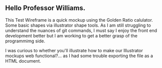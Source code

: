 <h2>Hello Professor Williams.</h2>

This Test Wireframe is a quick mockup using the Golden Ratio calulator. Some basic shapes via illustrator shape tools.
As I am still struggling to understand the nuances of git commands, I must say I enjoy the front end development better
but I am working to get a better grasp of the programmimg side. 

I was curious to whether you'll illustrate how to make our Illustrator mockups web functional?... as I had some trouble 
exporting the file as a HTML document.

